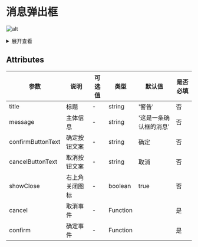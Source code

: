 <!--
 * @Author: zhang_gen_yuan
 * @Date: 2022-09-11 16:31:20
 * @LastEditTime: 2022-09-11 17:18:24
 * @Descripttion: 
-->
# 消息弹出框

![alt](https://vkceyugu.cdn.bspapp.com/VKCEYUGU-c8839397-1901-47d6-a4b0-c8723a5ba7c1/0b96ee64-b7ef-4ee2-866d-994083caca8d.png)

<details>
<summary>展开查看</summary>

```vue
<template>
  <div>
    <Button @click="click">Show消息弹出框</Button>
  </div>
</template>

<script lang="ts" setup>
import { Button, MessageBox } from "zgy-ui";
const click = () => {
  Message({ message: "这是一条消息提示" });
};
</script>
```
</details>

## Attributes

| 参数| 说明 |可选值|类型|默认值| 是否必填 |
|-----| ----|-----|---|-------|------|
| title| 标题 | - |string| '警告' | 否 |
| message| 主体信息 | - |string| '这是一条确认框的消息' |否|
|confirmButtonText|确定按钮文案| - |string| 确定 |否|
|cancelButtonText|取消按钮文案| - |string| 取消 |否|
|showClose|右上角关闭图标| - |boolean| true |否|
|cancel|取消事件| - |Function|  |是|
|confirm|确定事件| - |Function|  |是|
